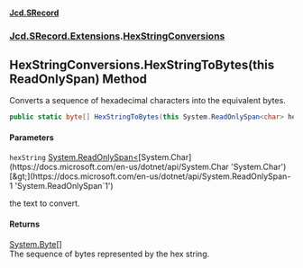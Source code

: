 #### [Jcd.SRecord](index.md 'index')
### [Jcd.SRecord.Extensions](Jcd.SRecord.Extensions.md 'Jcd.SRecord.Extensions').[HexStringConversions](Jcd.SRecord.Extensions.HexStringConversions.md 'Jcd.SRecord.Extensions.HexStringConversions')

## HexStringConversions.HexStringToBytes(this ReadOnlySpan<char>) Method

Converts a sequence of hexadecimal characters into the equivalent bytes.

```csharp
public static byte[] HexStringToBytes(this System.ReadOnlySpan<char> hexString);
```
#### Parameters

<a name='Jcd.SRecord.Extensions.HexStringConversions.HexStringToBytes(thisSystem.ReadOnlySpan_char_).hexString'></a>

`hexString` [System.ReadOnlySpan&lt;](https://docs.microsoft.com/en-us/dotnet/api/System.ReadOnlySpan-1 'System.ReadOnlySpan`1')[System.Char](https://docs.microsoft.com/en-us/dotnet/api/System.Char 'System.Char')[&gt;](https://docs.microsoft.com/en-us/dotnet/api/System.ReadOnlySpan-1 'System.ReadOnlySpan`1')

the text to convert.

#### Returns
[System.Byte](https://docs.microsoft.com/en-us/dotnet/api/System.Byte 'System.Byte')[[]](https://docs.microsoft.com/en-us/dotnet/api/System.Array 'System.Array')  
The sequence of bytes represented by the hex string.